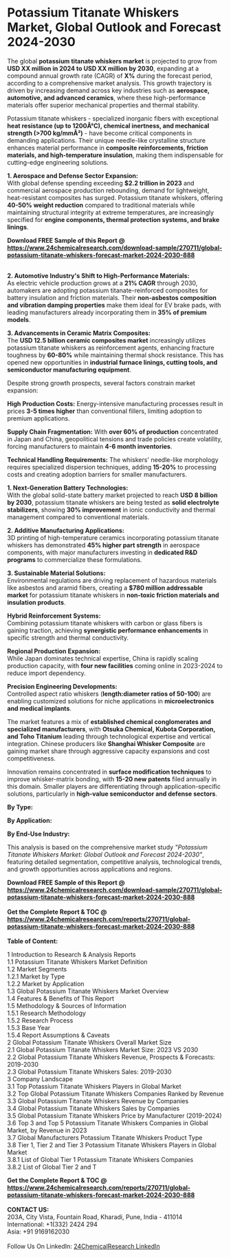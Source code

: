 <h1>Potassium Titanate Whiskers Market, Global Outlook and Forecast 2024-2030</h1><p>The global <strong>potassium titanate whiskers market</strong> is projected to grow from <strong>USD XX million in 2024 to USD XX million by 2030</strong>, expanding at a compound annual growth rate (CAGR) of <strong>X%</strong> during the forecast period, according to a comprehensive market analysis. This growth trajectory is driven by increasing demand across key industries such as <strong>aerospace, automotive, and advanced ceramics</strong>, where these high-performance materials offer superior mechanical properties and thermal stability.</p><p>Potassium titanate whiskers - specialized inorganic fibers with exceptional <strong>heat resistance (up to 1200Â°C), chemical inertness, and mechanical strength (&gt;700 kg/mmÂ²)</strong> - have become critical components in demanding applications. Their unique needle-like crystalline structure enhances material performance in <strong>composite reinforcements, friction materials, and high-temperature insulation</strong>, making them indispensable for cutting-edge engineering solutions.</p><p><strong>1. Aerospace and Defense Sector Expansion:</strong><br>
With global defense spending exceeding <strong>$2.2 trillion in 2023</strong> and commercial aerospace production rebounding, demand for lightweight, heat-resistant composites has surged. Potassium titanate whiskers, offering <strong>40-50% weight reduction</strong> compared to traditional materials while maintaining structural integrity at extreme temperatures, are increasingly specified for <strong>engine components, thermal protection systems, and brake linings</strong>.</p><div><b>Download FREE Sample of this Report @ 
            <a href="https://www.24chemicalresearch.com/download-sample/270711/global-potassium-titanate-whiskers-forecast-market-2024-2030-888">
            https://www.24chemicalresearch.com/download-sample/270711/global-potassium-titanate-whiskers-forecast-market-2024-2030-888</a></b></div><br><p><strong>2. Automotive Industry's Shift to High-Performance Materials:</strong><br>
As electric vehicle production grows at a <strong>21% CAGR</strong> through 2030, automakers are adopting potassium titanate-reinforced composites for battery insulation and friction materials. Their <strong>non-asbestos composition and vibration damping properties</strong> make them ideal for EV brake pads, with leading manufacturers already incorporating them in <strong>35% of premium models</strong>.</p><p><strong>3. Advancements in Ceramic Matrix Composites:</strong><br>
The <strong>USD 12.5 billion ceramic composites market</strong> increasingly utilizes potassium titanate whiskers as reinforcement agents, enhancing fracture toughness by <strong>60-80%</strong> while maintaining thermal shock resistance. This has opened new opportunities in <strong>industrial furnace linings, cutting tools, and semiconductor manufacturing equipment</strong>.</p><p>Despite strong growth prospects, several factors constrain market expansion:</p><p><strong>High Production Costs:</strong> Energy-intensive manufacturing processes result in prices <strong>3-5 times higher</strong> than conventional fillers, limiting adoption to premium applications.</p><p><strong>Supply Chain Fragmentation:</strong> With <strong>over 60% of production</strong> concentrated in Japan and China, geopolitical tensions and trade policies create volatility, forcing manufacturers to maintain <strong>4-6 month inventories</strong>.</p><p><strong>Technical Handling Requirements:</strong> The whiskers' needle-like morphology requires specialized dispersion techniques, adding <strong>15-20%</strong> to processing costs and creating adoption barriers for smaller manufacturers.</p><p><strong>1. Next-Generation Battery Technologies:</strong><br>
With the global solid-state battery market projected to reach <strong>USD 8 billion by 2030</strong>, potassium titanate whiskers are being tested as <strong>solid electrolyte stabilizers</strong>, showing <strong>30% improvement</strong> in ionic conductivity and thermal management compared to conventional materials.</p><p><strong>2. Additive Manufacturing Applications:</strong><br>
3D printing of high-temperature ceramics incorporating potassium titanate whiskers has demonstrated <strong>45% higher part strength</strong> in aerospace components, with major manufacturers investing in <strong>dedicated R&amp;D programs</strong> to commercialize these formulations.</p><p><strong>3. Sustainable Material Solutions:</strong><br>
Environmental regulations are driving replacement of hazardous materials like asbestos and aramid fibers, creating a <strong>$780 million addressable market</strong> for potassium titanate whiskers in <strong>non-toxic friction materials and insulation products</strong>.</p><p><strong>Hybrid Reinforcement Systems:</strong><br>
	Combining potassium titanate whiskers with carbon or glass fibers is gaining traction, achieving <strong>synergistic performance enhancements</strong> in specific strength and thermal conductivity.</p><p><strong>Regional Production Expansion:</strong><br>
	While Japan dominates technical expertise, China is rapidly scaling production capacity, with <strong>four new facilities</strong> coming online in 2023-2024 to reduce import dependency.</p><p><strong>Precision Engineering Developments:</strong><br>
	Controlled aspect ratio whiskers (<strong>length:diameter ratios of 50-100</strong>) are enabling customized solutions for niche applications in <strong>microelectronics and medical implants</strong>.</p><p>The market features a mix of <strong>established chemical conglomerates and specialized manufacturers</strong>, with <strong>Otsuka Chemical, Kubota Corporation, and Toho Titanium</strong> leading through technological expertise and vertical integration. Chinese producers like <strong>Shanghai Whisker Composite</strong> are gaining market share through aggressive capacity expansions and cost competitiveness.</p><p>Innovation remains concentrated in <strong>surface modification techniques</strong> to improve whisker-matrix bonding, with <strong>15-20 new patents</strong> filed annually in this domain. Smaller players are differentiating through application-specific solutions, particularly in <strong>high-value semiconductor and defense sectors</strong>.</p><p><strong>By Type:</strong></p><p><strong>By Application:</strong></p><p><strong>By End-Use Industry:</strong></p><p>This analysis is based on the comprehensive market study <em>"Potassium Titanate Whiskers Market: Global Outlook and Forecast 2024-2030"</em>, featuring detailed segmentation, competitive analysis, technological trends, and growth opportunities across applications and regions.</p><div><b>Download FREE Sample of this Report @ 
            <a href="https://www.24chemicalresearch.com/download-sample/270711/global-potassium-titanate-whiskers-forecast-market-2024-2030-888">
            https://www.24chemicalresearch.com/download-sample/270711/global-potassium-titanate-whiskers-forecast-market-2024-2030-888</a></b></div><br><div><b>Get the Complete Report & TOC @ 
            <a href="https://www.24chemicalresearch.com/reports/270711/global-potassium-titanate-whiskers-forecast-market-2024-2030-888">
            https://www.24chemicalresearch.com/reports/270711/global-potassium-titanate-whiskers-forecast-market-2024-2030-888</a></b></div><br>
            <b>Table of Content:</b><p>1 Introduction to Research & Analysis Reports<br />
    1.1 Potassium Titanate Whiskers Market Definition<br />
    1.2 Market Segments<br />
        1.2.1 Market by Type<br />
        1.2.2 Market by Application<br />
    1.3 Global Potassium Titanate Whiskers Market Overview<br />
    1.4 Features & Benefits of This Report<br />
    1.5 Methodology & Sources of Information<br />
        1.5.1 Research Methodology<br />
        1.5.2 Research Process<br />
        1.5.3 Base Year<br />
        1.5.4 Report Assumptions & Caveats<br />
2 Global Potassium Titanate Whiskers Overall Market Size<br />
    2.1 Global Potassium Titanate Whiskers Market Size: 2023 VS 2030<br />
    2.2 Global Potassium Titanate Whiskers Revenue, Prospects & Forecasts: 2019-2030<br />
    2.3 Global Potassium Titanate Whiskers Sales: 2019-2030<br />
3 Company Landscape<br />
    3.1 Top Potassium Titanate Whiskers Players in Global Market<br />
    3.2 Top Global Potassium Titanate Whiskers Companies Ranked by Revenue<br />
    3.3 Global Potassium Titanate Whiskers Revenue by Companies<br />
    3.4 Global Potassium Titanate Whiskers Sales by Companies<br />
    3.5 Global Potassium Titanate Whiskers Price by Manufacturer (2019-2024)<br />
    3.6 Top 3 and Top 5 Potassium Titanate Whiskers Companies in Global Market, by Revenue in 2023<br />
    3.7 Global Manufacturers Potassium Titanate Whiskers Product Type<br />
    3.8 Tier 1, Tier 2 and Tier 3 Potassium Titanate Whiskers Players in Global Market<br />
        3.8.1 List of Global Tier 1 Potassium Titanate Whiskers Companies<br />
        3.8.2 List of Global Tier 2 and T</p><div><b>Get the Complete Report & TOC @ 
            <a href="https://www.24chemicalresearch.com/reports/270711/global-potassium-titanate-whiskers-forecast-market-2024-2030-888">
            https://www.24chemicalresearch.com/reports/270711/global-potassium-titanate-whiskers-forecast-market-2024-2030-888</a></b></div><br><b>CONTACT US:</b><br>
            203A, City Vista, Fountain Road, Kharadi, Pune, India - 411014<br>
            International: +1(332) 2424 294<br>
            Asia: +91 9169162030 <br><br>
            Follow Us On LinkedIn: <a href="https://www.linkedin.com/company/24chemicalresearch/">24ChemicalResearch LinkedIn</a>